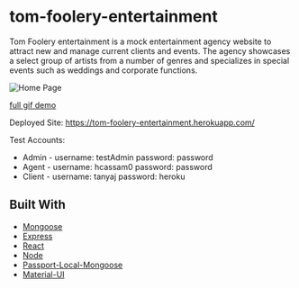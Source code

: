 # tom-foolery-entertainment

Tom Foolery entertainment is a mock entertainment agency website to attract new and manage current clients and events.  The agency showcases a select group of artists from a number of genres and specializes in special events such as weddings and corporate functions.

![Home Page](https://tom-foolery.s3.us-east-2.amazonaws.com/gif-demo.01.gif)

<!-- ![Home Page](https://tom-foolery.s3.us-east-2.amazonaws.com/demo-quarter.gif) -->

<a href="https://tom-foolery.s3.us-east-2.amazonaws.com/demo-quarter.gif" target="_blank">full gif demo</a>

Deployed Site: https://tom-foolery-entertainment.herokuapp.com/

Test Accounts:

* Admin - username: testAdmin password: password
* Agent - username: hcassam0 password: password
* Client - username: tanyaj password: heroku


## Built With

* [Mongoose](https://mongoosejs.com/)
* [Express](https://expressjs.com/) 
* [React](https://reactjs.org/) 
* [Node](https://nodejs.org/en/) 
* [Passport-Local-Mongoose](https://www.npmjs.com/package/passport-local-mongoose) 
* [Material-UI](https://material-ui.com/) 



